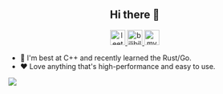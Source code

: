 <h2 align="center">Hi there 👋</h2>

<div align="center">
 <span>
  <a href="https://leetcode.cn/u/whu_future/">
<img src="https://leetcode.com/favicon-32x32.png" alt="leetcode" width="30" height="30"/>
  </a>
  </span>
  <span>
    <a href="https://space.bilibili.com/24264499">
<img src="https://www.bilibili.com/favicon.ico" alt="bilibili" with="28" height="30">
    </a>
  </span>
  <span>
  <a href="https://www.acking-you.xyz/">
<img src="https://acking-you.gitee.io/favicon.ico" alt="myNoteWebsite" with="30" height="30">
  </a>
  </span>
</div>



- 🌱 I'm best at C++ and recently learned the Rust/Go.
- ❤️ Love anything that's high-performance and easy to use.


![](https://komarev.com/ghpvc/?username=ACking-you)
